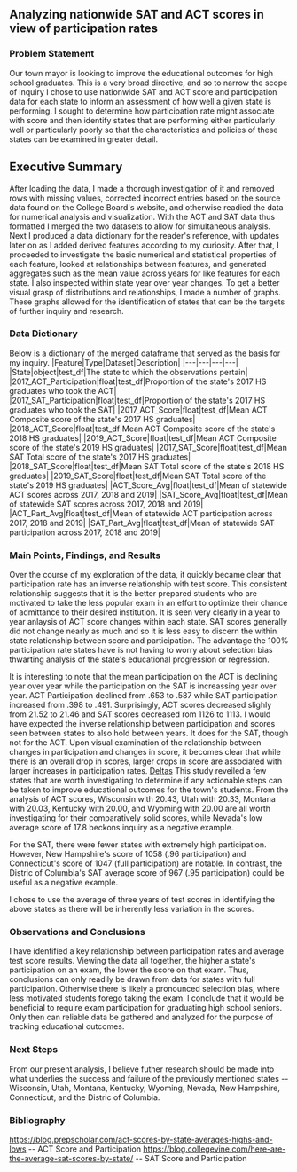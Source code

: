 ## Analyzing nationwide SAT and ACT scores in view of participation rates

### Problem Statement
Our town mayor is looking to improve the educational outcomes for high school graduates. This is a very broad directive, and so to narrow the scope of inquiry I chose to use nationwide SAT and ACT score and participation data for each state to inform an assessment of how well a given state is performing.  I sought to determine how participation rate might associate with score and then identify states that are performing either particularly well or particularly poorly so that the characteristics and policies of these states can be examined in greater detail.

## Executive Summary
After loading the data, I made a thorough investigation of it and removed rows with missing values, corrected incorrect entries based on the source data found on the College Board's website, and otherwise readied the data for numerical analysis and visualization.  With the ACT and SAT data thus formatted I merged the two datasets to allow for simultaneous analysis.  Next I produced a data dictionary  for the reader's reference, with updates later on as I added derived features according to my curiosity.  After that, I proceeded to investigate the basic numerical and statistical properties of each feature, looked at relationships between features, and generated aggregates such as the mean value across years for like features for each state.  I also inspected within state year over year changes.  To get a better visual grasp of distributions and relationships, I made a number of graphs.  These graphs allowed for the identification of states that can be the targets of further inquiry and research. 

### Data Dictionary
Below is a dictionary of the merged dataframe that served as the basis for my inquiry.
|Feature|Type|Dataset|Description|
|---|---|---|---|
|State|object|test_df|The state to which the observations pertain|
|2017_ACT_Participation|float|test_df|Proportion of the state's 2017 HS graduates who took the ACT| 
|2017_SAT_Participation|float|test_df|Proportion of the state's 2017 HS graduates who took the SAT|
|2017_ACT_Score|float|test_df|Mean ACT Composite score of the state's 2017 HS graduates|
|2018_ACT_Score|float|test_df|Mean ACT Composite score of the state's 2018 HS graduates|
|2019_ACT_Score|float|test_df|Mean ACT Composite score of the state's 2019 HS graduates|
|2017_SAT_Score|float|test_df|Mean SAT Total score of the state's 2017 HS graduates|
|2018_SAT_Score|float|test_df|Mean SAT Total score of the state's 2018 HS graduates|
|2019_SAT_Score|float|test_df|Mean SAT Total score of the state's 2019 HS graduates|
|ACT_Score_Avg|float|test_df|Mean of statewide ACT scores across 2017, 2018 and 2019|
|SAT_Score_Avg|float|test_df|Mean of statewide SAT scores across 2017, 2018 and 2019|
|ACT_Part_Avg|float|test_df|Mean of statewide ACT participation across 2017, 2018 and 2019|
|SAT_Part_Avg|float|test_df|Mean of statewide SAT participation across 2017, 2018 and 2019|

### Main Points, Findings, and Results
Over the course of my exploration of the data, it quickly became clear that participation rate has an inverse relationship with test score.  This consistent relationship suggests that it is the better prepared students who are motivated to take the less popular exam in an effort to optimize their chance of admittance to their desired institution.  It is seen very clearly in a year to year anlaysis of ACT score changes within each state.  SAT scores generally did not change nearly as much and so it is less easy to discern the within state relationship between score and participation.  The advantage the 100% participation rate states have is not having to worry about selection bias thwarting analysis of the state's educational progression or regression.

It is interesting to note that the mean participation on the ACT is declining year over year while the participation on the SAT is increassing year over year.  ACT Participation declined from .653 to .587 while SAT participation increased from .398 to .491. Surprisingly, ACT scores decreased slighly from 21.52 to 21.46 and SAT scores decreased rom 1126 to 1113.  I would have expected the inverse relationship between participation and scores seen between states to also hold between years.  It does for the SAT, though not for the ACT.  Upon visual examination of the relationship between changes in participation and changes in score, it becomes clear that while there is an overall drop in scores, larger drops in score are associated with larger increases in participation rates.
[Deltas](assets/Deltas_ACT_scores_participation.png)
This study reveiled a few states that are worth investigating to determine if any actionable steps can be taken to improve educational outcomes for the town's students.  From the analysis of ACT scores, Wisconsin with 20.43, Utah with 20.33, Montana with 20.03, Kentucky with 20.00, and Wyoming with 20.00 are all worth investigating for their comparatively solid scores, while Nevada's low average score of 17.8 beckons inquiry as a negative example.  

For the SAT, there were fewer states with extremely high participation.  However, New Hampshire's score of 1058 (.96 participation) and Connecticut's score of 1047 (full participation) are notable.  In contrast, the Distric of Columbia's SAT average score of 967 (.95 participation) could be useful as a negative example.

I chose to use the average of three years of test scores in identifying the above states as there will be inherently less variation in the scores.

### Observations and Conclusions
I have identified a key relationship between participation rates and average test score results.  Viewing the data all together, the higher a state's participation on an exam, the lower the score on that exam.  Thus, conclusions can only readily be drawn from data for states with full participation.  Otherwise there is likely a pronounced selection bias, where less motivated students forego taking the exam.  I conclude that it would be beneficial to require exam participation for graduating high school seniors.  Only then can reliable data be gathered and analyzed for the purpose of tracking educational outcomes.

### Next Steps
From our present analysis, I believe futher research should be made into what underlies the success and failure of the previously mentioned states -- Wisconsin, Utah, Montana, Kentucky, Wyoming, Nevada, New Hampshire, Connecticut, and the Distric of Columbia.

### Bibliography
https://blog.prepscholar.com/act-scores-by-state-averages-highs-and-lows -- ACT Score and Participation 
https://blog.collegevine.com/here-are-the-average-sat-scores-by-state/ -- SAT Score and Participation

